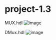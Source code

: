 # project-1.3
MUX.hdl
![image](https://github.com/user-attachments/assets/0ac034df-9112-4fc4-9828-b186e2fbfd3b)

DMux.hdl
![image](https://github.com/user-attachments/assets/ac3391a7-0e1b-45c6-90b9-49861237b72c)
